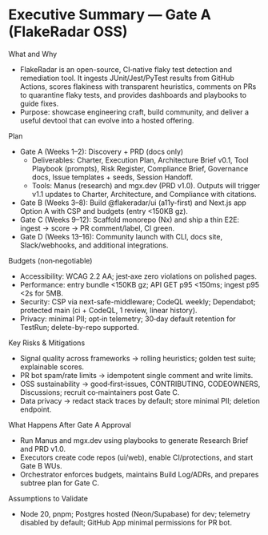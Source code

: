 # Executive Summary — Gate A (FlakeRadar OSS)

What and Why
- FlakeRadar is an open-source, CI‑native flaky test detection and remediation tool. It ingests JUnit/Jest/PyTest results from GitHub Actions, scores flakiness with transparent heuristics, comments on PRs to quarantine flaky tests, and provides dashboards and playbooks to guide fixes.
- Purpose: showcase engineering craft, build community, and deliver a useful devtool that can evolve into a hosted offering.

Plan
- Gate A (Weeks 1–2): Discovery + PRD (docs only)
  - Deliverables: Charter, Execution Plan, Architecture Brief v0.1, Tool Playbook (prompts), Risk Register, Compliance Brief, Governance docs, Issue templates + seeds, Session Handoff.
  - Tools: Manus (research) and mgx.dev (PRD v1.0). Outputs will trigger v1.1 updates to Charter, Architecture, and Compliance with citations.
- Gate B (Weeks 3–8): Build @flakeradar/ui (a11y-first) and Next.js app Option A with CSP and budgets (entry <150KB gz).
- Gate C (Weeks 9–12): Scaffold monorepo (Nx) and ship a thin E2E: ingest → score → PR comment/label, CI green.
- Gate D (Weeks 13–16): Community launch with CLI, docs site, Slack/webhooks, and additional integrations.

Budgets (non‑negotiable)
- Accessibility: WCAG 2.2 AA; jest‑axe zero violations on polished pages.
- Performance: entry bundle <150KB gz; API GET p95 <150ms; ingest p95 <2s for 5MB.
- Security: CSP via next-safe-middleware; CodeQL weekly; Dependabot; protected main (ci + CodeQL, 1 review, linear history).
- Privacy: minimal PII; opt‑in telemetry; 30‑day default retention for TestRun; delete-by-repo supported.

Key Risks & Mitigations
- Signal quality across frameworks → rolling heuristics; golden test suite; explainable scores.
- PR bot spam/rate limits → idempotent single comment and write limits.
- OSS sustainability → good‑first‑issues, CONTRIBUTING, CODEOWNERS, Discussions; recruit co‑maintainers post Gate C.
- Data privacy → redact stack traces by default; store minimal PII; deletion endpoint.

What Happens After Gate A Approval
- Run Manus and mgx.dev using playbooks to generate Research Brief and PRD v1.0.
- Executors create code repos (ui/web), enable CI/protections, and start Gate B WUs.
- Orchestrator enforces budgets, maintains Build Log/ADRs, and prepares subtree plan for Gate C.

Assumptions to Validate
- Node 20, pnpm; Postgres hosted (Neon/Supabase) for dev; telemetry disabled by default; GitHub App minimal permissions for PR bot.